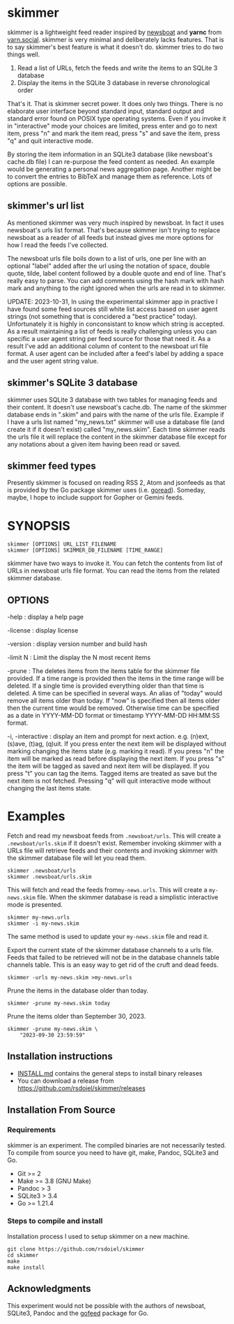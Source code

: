 
# skimmer

skimmer is a lightweight feed reader inspired by [newsboat](https://newsboat.org) and **yarnc** from [yarn.social](https://git.mills.io/yarnsocial/yarn). skimmer is very minimal and deliberately lacks features.  That is to say skimmer's best feature is what it doesn't do. skimmer tries to do two things well.

1. Read a list of URLs, fetch the feeds and write the items to an SQLite 3 database
2. Display the items in the SQLite 3 database in reverse chronological order

That's it. That is skimmer secret power. It does only two things. There is no elaborate user interface beyond standard input, standard output and standard error found on POSIX type operating systems. Even if you invoke it in "interactive" mode your choices are limited, press enter and go to next item, press "n" and mark the item read, press "s" and save the item, press "q" and quit interactive mode.

By storing the item information in an SQLite3 database (like newsboat's cache.db file) I can re-purpose the feed content as needed. An example would be generating a personal news aggregation page. Another might be to convert the entries to BibTeX and manage them as reference. Lots of options are possible.

## skimmer's url list

As mentioned skimmer was very much inspired by newsboat. In fact it uses newsboat's urls list format. That's because skimmer isn't trying to replace newsboat as a reader of all feeds but instead gives me more options for how I read the feeds I've collected.

The newsboat urls file boils down to a list of urls, one per line with an optional "label" added after the url using the notation of space, double quote, tilde, label content followed by a double quote and end of line. That's really easy to parse.  You can add comments using the hash mark with hash mark and anything to the right ignored when the urls are read in to skimmer.

UPDATE: 2023-10-31, In using the experimental skimmer app in practive I have found some feed sources still white list access based on user agent strings
(not something that is concidered a "best practice" today). Unfortunately it is highly in conconsistant to know which string is accepted. As a result
maintaining a list of feeds is really challenging unless you can specific a user agent string per feed source for those that need it. As a result I've
add an additional column of content to the newsboat url file format. A user agent can be included after a feed's label by adding a space and the user
agent string value.


## skimmer's SQLite 3 database

skimmer uses SQLite 3 database with two tables for managing feeds and their content. It doesn't use newsboat's cache.db. The name of the skimmer database ends in ".skim" and pairs with the name of the urls file. Example if I have
a urls list named "my_news.txt" skimmer will use a database file (and create it if it doesn't exist) called "my_news.skim".  Each time skimmer reads the urls file it will replace the content in the skimmer database file except for any notations about a given item having been read or saved.

## skimmer feed types

Presently skimmer is focused on reading RSS 2, Atom and jsonfeeds as that is provided by the Go package skimmer uses (i.e. [goread](https://github.com/mmcdole/goread)). Someday, maybe, I hope to include support for Gopher or Gemini feeds.


# SYNOPSIS

~~~
skimmer [OPTIONS] URL_LIST_FILENAME
skimmer [OPTIONS] SKIMMER_DB_FILENAME [TIME_RANGE]
~~~

skimmer have two ways to invoke it. You can fetch the contents from list of URLs in newsboat urls file format. You can read the items from the related skimmer database.

## OPTIONS

-help
: display a help page

-license
: display license

-version
: display version number and build hash

-limit N
: Limit the display the N most recent items

-prune 
: The deletes items from the items table for the skimmer file provided. If a time range is provided
then the items in the time range will be deleted. If a single time is provided everything older than
that time is deleted.  A time can be specified in several ways. An alias of "today" would remove all
items older than today. If "now" is specified then all items older then the current time would be 
removed. Otherwise time can be specified as a date in YYYY-MM-DD format or timestamp 
YYYY-MM-DD HH:MM:SS format.

-i, -interactive
: display an item and prompt for next action. e.g. (n)ext, (s)ave, (t)ag, (q)uit. If you press enter the next item will be displayed without marking changing the items state (e.g. marking it read). If you press "n" the item will be marked as read before displaying the next item. If you press "s" the item will be tagged as saved and next item will be displayed. If you press "t" you can tag the items. Tagged items are treated as save but the next item is not fetched. Pressing "q" will quit interactive mode without changing the last items state.


# Examples

Fetch and read my newsboat feeds from `.newsboat/urls`. This will create a `.newsboat/urls.skim` 
if it doesn't exist. Remember invoking skimmer with a URLs file will retrieve feeds and their contents and invoking skimmer with the skimmer database file will let you read them.

~~~shell
skimmer .newsboat/urls
skimmer .newsboat/urls.skim
~~~

This will fetch and read the feeds from`my-news.urls`. This will create a `my-news.skim` file.
When the skimmer database is read a simplistic interactive mode is presented.

~~~shell
skimmer my-news.urls
skimmer -i my-news.skim
~~~

The same method is used to update your `my-news.skim` file and read it.

Export the current state of the skimmer database channels to a urls file. Feeds that failed
to be retrieved will not be in the database channels table channels table. This is an 
easy way to get rid of the cruft and dead feeds.

~~~shell
skimmer -urls my-news.skim >my-news.urls
~~~

Prune the items in the database older than today.

~~~shell
skimmer -prune my-news.skim today
~~~

Prune the items older than September 30, 2023.

~~~shell
skimmer -prune my-news.skim \
    "2023-09-30 23:59:59"
~~~

## Installation instructions

- [INSTALL.md](INSTALL.md) contains the general steps to install binary releases
- You can download a release from <https://github.com/rsdoiel/skimmer/releases>

## Installation From Source

### Requirements

skimmer is an experiment. The compiled binaries are not necessarily tested.
To compile from source you need to have git, make, Pandoc, SQLite3 and Go.

- Git >= 2
- Make >= 3.8 (GNU Make)
- Pandoc > 3
- SQLite3 > 3.4
- Go >= 1.21.4

### Steps to compile and install

Installation process I used to setup skimmer on a new machine.

~~~
git clone https://github.com/rsdoiel/skimmer
cd skimmer
make
make install
~~~

## Acknowledgments

This experiment would not be possible with the authors of newsboat, SQLite3,
Pandoc and the [gofeed](https://github.com/mmcdole/gofeed) package for Go.
